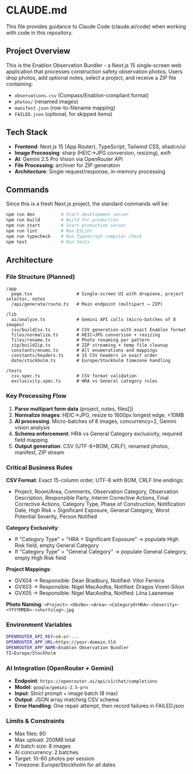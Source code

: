 # CLAUDE.md

This file provides guidance to Claude Code (claude.ai/code) when working with code in this repository.

## Project Overview

This is the Enablon Observation Bundler - a Next.js 15 single-screen web application that processes construction safety observation photos. Users drop photos, add optional notes, select a project, and receive a ZIP file containing:

- `observations.csv` (Compass/Enablon-compliant format)
- `photos/` (renamed images) 
- `manifest.json` (row-to-filename mapping)
- `FAILED.json` (optional, for skipped items)

## Tech Stack

- **Frontend**: Next.js 15 (App Router), TypeScript, Tailwind CSS, shadcn/ui
- **Image Processing**: sharp (HEIC→JPG conversion, resizing), exifr
- **AI**: Gemini 2.5 Pro Vision via OpenRouter API
- **File Processing**: archiver for ZIP generation
- **Architecture**: Single request/response, in-memory processing

## Commands

Since this is a fresh Next.js project, the standard commands will be:

```bash
npm run dev          # Start development server
npm run build        # Build for production
npm run start        # Start production server
npm run lint         # Run ESLint
npm run typecheck    # Run TypeScript compiler check
npm test             # Run tests
```

## Architecture

### File Structure (Planned)
```
/app
  page.tsx                 # Single-screen UI with dropzone, project selector, notes
  /api/generate/route.ts   # Main endpoint (multipart → ZIP)

/lib
  ai/analyze.ts            # Gemini API calls (micro-batches of 8 images)
  csv/buildCsv.ts          # CSV generation with exact Enablon format
  files/normalize.ts       # HEIC→JPG conversion + resizing
  files/rename.ts          # Photo renaming per pattern
  zip/buildZip.ts          # ZIP streaming + temp file cleanup
  constants/enums.ts       # All enumerations and mappings
  constants/headers.ts     # 15 CSV headers in exact order
  date/stockholm.ts        # Europe/Stockholm timezone handling

/tests
  csv.spec.ts              # CSV format validation
  exclusivity.spec.ts      # HRA vs General category rules
```

### Key Processing Flow
1. **Parse multipart form data** (project, notes, files[])
2. **Normalize images**: HEIC→JPG, resize to 1600px longest edge, <10MB
3. **AI processing**: Micro-batches of 8 images, concurrency=2, Gemini vision analysis
4. **Schema enforcement**: HRA vs General Category exclusivity, required field mapping
5. **Output generation**: CSV (UTF-8+BOM, CRLF), renamed photos, manifest, ZIP stream

### Critical Business Rules

**CSV Format**: Exact 15-column order, UTF-8 with BOM, CRLF line endings:
- Project, Room/Area, Comments, Observation Category, Observation Description, Responsible Party, Interim Corrective Actions, Final Corrective Actions, Category Type, Phase of Construction, Notification Date, High Risk + Significant Exposure, General Category, Worst Potential Severity, Person Notified

**Category Exclusivity**: 
- If "Category Type" = "HRA + Significant Exposure" → populate High Risk field, empty General Category
- If "Category Type" = "General Category" → populate General Category, empty High Risk field

**Project Mappings**:
- GVX04 → Responsible: Dean Bradbury, Notified: Vitor Ferreira  
- GVX03 → Responsible: Nigel MacAodha, Notified: Dragos Viorel-Silion
- GVX05 → Responsible: Nigel MacAodha, Notified: Liina Laanemae

**Photo Naming**: `<Project>-<ObsNo>-<Area>-<CategoryOrHRA>-<Severity>-<YYYYMMDD>-<shortslug>.jpg`

### Environment Variables
```bash
OPENROUTER_API_KEY=sk-or-...
OPENROUTER_APP_URL=https://your-domain.tld  
OPENROUTER_APP_NAME=Enablon Observation Bundler
TZ=Europe/Stockholm
```

### AI Integration (OpenRouter + Gemini)
- **Endpoint**: `https://openrouter.ai/api/v1/chat/completions`
- **Model**: `google/gemini-2.5-pro`
- **Input**: Strict prompt + image batch (8 max)
- **Output**: JSON array matching CSV schema
- **Error Handling**: One repair attempt, then record failures in FAILED.json

### Limits & Constraints
- Max files: 60
- Max upload: 200MB total
- AI batch size: 8 images
- AI concurrency: 2 batches
- Target: 10-60 photos per session
- Timezone: Europe/Stockholm for all dates